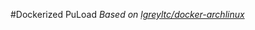 #Dockerized PuLoad
_Based on [lgreyltc/docker-archlinux](https://github.com/greyltc/docker-archlinux)_



